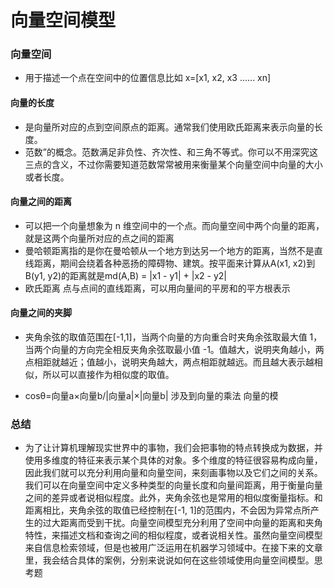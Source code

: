 # 向量空间模型
### 向量空间
- 用于描述一个点在空间中的位置信息比如 x=[x1, x2, x3 ...... xn]
####  向量的长度
- 是向量所对应的点到空间原点的距离。通常我们使用欧氏距离来表示向量的长度。
- 范数”的概念。范数满足非负性、齐次性、和三角不等式。你可以不用深究这三点的含义，不过你需要知道范数常常被用来衡量某个向量空间中向量的大小或者长度。
#### 向量之间的距离
- 可以把一个向量想象为 n 维空间中的一个点。而向量空间中两个向量的距离，就是这两个向量所对应的点之间的距离
- 曼哈顿距离指的是你在曼哈顿从一个地方到达另一个地方的距离，当然不是直线距离，期间会绕着各种恶扬的障碍物、建筑。按平面来计算从A(x1, x2)到B(y1, y2)的距离就是md(A,B) = |x1 - y1| + |x2 - y2|
- 欧氏距离 点与点间的直线距离，可以用向量间的平房和的平方根表示
#### 向量之间的夹脚
- 夹角余弦的取值范围在[-1,1]，当两个向量的方向重合时夹角余弦取最大值 1，当两个向量的方向完全相反夹角余弦取最小值 -1。值越大，说明夹角越小，两点相距就越近；值越小，说明夹角越大，两点相距就越远。而且越大表示越相似，所以可以直接作为相似度的取值。

- cosθ=向量a×向量b/|向量a|×|向量b| 涉及到向量的乘法  向量的模
### 总结
-  为了让计算机理解现实世界中的事物，我们会把事物的特点转换成为数据，并使用多维度的特征来表示某个具体的对象。多个维度的特征很容易构成向量，因此我们就可以充分利用向量和向量空间，来刻画事物以及它们之间的关系。我们可以在向量空间中定义多种类型的向量长度和向量间距离，用于衡量向量之间的差异或者说相似程度。此外，夹角余弦也是常用的相似度衡量指标。和距离相比，夹角余弦的取值已经控制在[-1, 1]的范围内，不会因为异常点所产生的过大距离而受到干扰。向量空间模型充分利用了空间中向量的距离和夹角特性，来描述文档和查询之间的相似程度，或者说相关性。虽然向量空间模型来自信息检索领域，但是也被用广泛运用在机器学习领域中。在接下来的文章里，我会结合具体的案例，分别来说说如何在这些领域使用向量空间模型。思考题
